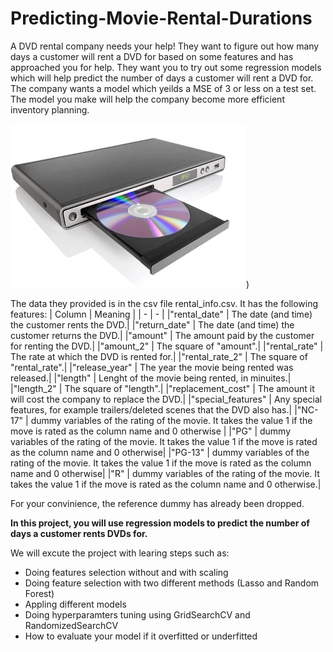 # Predicting-Movie-Rental-Durations

A DVD rental company needs your help! They want to figure out how many days a customer will rent a DVD for based on some features and has approached you for help. They want you to try out some regression models which will help predict the number of days a customer will rent a DVD for. The company wants a model which yeilds a MSE of 3 or less on a test set. The model you make will help the company become more efficient inventory planning.

![](https://github.com/Ahmed-R-Hamdan/Predicting-Movie-Rental-Durations/blob/main/image/dvd_image.jpg))

The data they provided is in the csv file rental_info.csv. It has the following features:
| Column | Meaning |
| - | - |
|"rental_date" | The date (and time) the customer rents the DVD.|
|"return_date" | The date (and time) the customer returns the DVD.|
|"amount" | The amount paid by the customer for renting the DVD.|
|"amount_2" | The square of "amount".|
|"rental_rate" | The rate at which the DVD is rented for.|
|"rental_rate_2" | The square of "rental_rate".|
|"release_year" | The year the movie being rented was released.|
|"length" | Lenght of the movie being rented, in minuites.|
|"length_2" | The square of "length".|
|"replacement_cost" | The amount it will cost the company to replace the DVD.|
|"special_features" | Any special features, for example trailers/deleted scenes that the DVD also has.|
|"NC-17" | dummy variables of the rating of the movie. It takes the value 1 if the move is rated as the column name and 0 otherwise |
|"PG" | dummy variables of the rating of the movie. It takes the value 1 if the move is rated as the column name and 0 otherwise|
|"PG-13" | dummy variables of the rating of the movie. It takes the value 1 if the move is rated as the column name and 0 otherwise|
|"R" |  dummy variables of the rating of the movie. It takes the value 1 if the move is rated as the column name and 0 otherwise.|

For your convinience, the reference dummy has already been dropped.

**In this project, you will use regression models to predict the number of days a customer rents DVDs for.**

We will excute the project with learing steps such as:

- Doing features selection without and with scaling
- Doing feature selection with two different methods (Lasso and Random Forest)
- Appling different models
- Doing hyperparamters tuning using GridSearchCV and RandomizedSearchCV
- How to evaluate your model if it overfitted or underfitted
